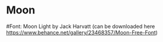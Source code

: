 # Moon

#Font: Moon Light by Jack Harvatt (can be downloaded here https://www.behance.net/gallery/23468357/Moon-Free-Font)
